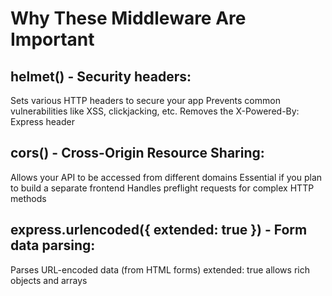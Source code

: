 # Why These Middleware Are Important
## helmet() - Security headers:

Sets various HTTP headers to secure your app
Prevents common vulnerabilities like XSS, clickjacking, etc.
Removes the X-Powered-By: Express header

## cors() - Cross-Origin Resource Sharing:

Allows your API to be accessed from different domains
Essential if you plan to build a separate frontend
Handles preflight requests for complex HTTP methods

## express.urlencoded({ extended: true }) - Form data parsing:

Parses URL-encoded data (from HTML forms)
extended: true allows rich objects and arrays
